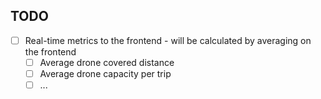 ## TODO

- [ ] Real-time metrics to the frontend - will be calculated by averaging on the frontend
    - [ ] Average drone covered distance
    - [ ] Average drone capacity per trip
    - [ ] ...